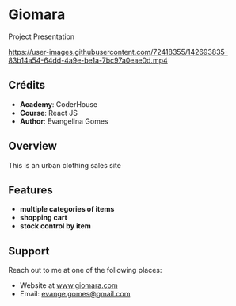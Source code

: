 # Giomara

Project Presentation

https://user-images.githubusercontent.com/72418355/142693835-83b14a54-64dd-4a9e-be1a-7bc97a0eae0d.mp4



## Crédits

* **Academy**:  CoderHouse
* **Course**: React JS
* **Author**: Evangelina Gomes

## Overview

This is an urban clothing sales site

## Features

* **multiple categories of items**
* **shopping cart**
* **stock control by item**

## Support

Reach out to me at one of the following places:

* Website at www.giomara.com
* Email: evange.gomes@gmail.com 


